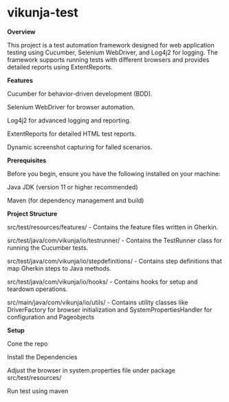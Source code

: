 # vikunja-test

**Overview**

This project is a test automation framework designed for web application testing using Cucumber, Selenium WebDriver, and Log4j2 for logging. The framework supports running tests with different browsers and provides detailed reports using ExtentReports.


**Features**

Cucumber for behavior-driven development (BDD).

Selenium WebDriver for browser automation.

Log4j2 for advanced logging and reporting.

ExtentReports for detailed HTML test reports.

Dynamic screenshot capturing for failed scenarios.


**Prerequisites**

Before you begin, ensure you have the following installed on your machine:

Java JDK (version 11 or higher recommended)

Maven (for dependency management and build)


**Project Structure**

src/test/resources/features/ - Contains the feature files written in Gherkin.

src/test/java/com/vikunja/io/testrunner/ - Contains the TestRunner class for running the Cucumber tests.

src/test/java/com/vikunja/io/stepdefinitions/ - Contains step definitions that map Gherkin steps to Java methods.

src/test/java/com/vikunja/io/hooks/ - Contains hooks for setup and teardown operations.

src/main/java/com/vikunja/io/utils/ - Contains utility classes like DriverFactory for browser initialization and SystemPropertiesHandler for configuration and Pageobjects


**Setup**

Cone the repo

Install the Dependencies

Adjust the browser in system.properties file under package src/test/resources/

Run test using maven

